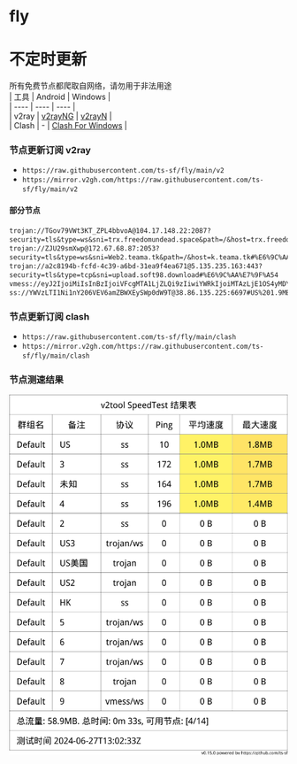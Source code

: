 # fly
# 不定时更新
所有免费节点都爬取自网络，请勿用于非法用途  
|  工具  | Android  | Windows  |  
|  ----  | ----   | ----  |  
| v2ray  | [v2rayNG](https://github.com/2dust/v2rayNG/releases) | [v2rayN](https://github.com/2dust/v2rayN/releases) |  
| Clash  | - | [Clash For Windows](https://github.com/2dust/clashN/releases) | 
  
### 节点更新订阅  v2ray
- `https://raw.githubusercontent.com/ts-sf/fly/main/v2`  
- `https://mirror.v2gh.com/https://raw.githubusercontent.com/ts-sf/fly/main/v2`  

#### 部分节点  
``` 
trojan://TGov79VWt3KT_ZPL4bbvoA@104.17.148.22:2087?security=tls&type=ws&sni=trx.freedomundead.space&path=/&host=trx.freedomundead.space#%E6%9C%AA%E7%9F%A52
trojan://ZJU29smXwp@172.67.68.87:2053?security=tls&type=ws&sni=Web2.teama.tk&path=/&host=k.teama.tk#%E6%9C%AA%E7%9F%A53
trojan://a2c8194b-fcfd-4c39-a6bd-31ea9f4ea671@5.135.235.163:443?security=tls&type=tcp&sni=upload.soft98.download#%E6%9C%AA%E7%9F%A54
vmess://eyJ2IjoiMiIsInBzIjoiVFcgMTA1LjZLQi9zIiwiYWRkIjoiMTAzLjE1OS4yMDYuMzUiLCJwb3J0IjoiMzE5NDUiLCJpZCI6ImUyZTUxMWIwLTdkZWYtNGUxYi1kMjM4LTZjYjUzOTFiMmUzZiIsImFpZCI6IjAiLCJzY3kiOiJhdXRvIiwibmV0Ijoid3MiLCJ0eXBlIjoiIiwiaG9zdCI6IiIsInBhdGgiOiIvIiwidGxzIjoiIiwic25pIjoiIiwidGVzdF9uYW1lIjoiVFcifQ==
ss://YWVzLTI1Ni1nY206VEV6amZBWXEySWp0dW9T@38.86.135.225:6697#US%201.9MB%2Fs
```
### 节点更新订阅  clash
- `https://raw.githubusercontent.com/ts-sf/fly/main/clash`  
- `https://mirror.v2gh.com/https://raw.githubusercontent.com/ts-sf/fly/main/clash`  

### 节点测速结果
![image](traffic.png)
